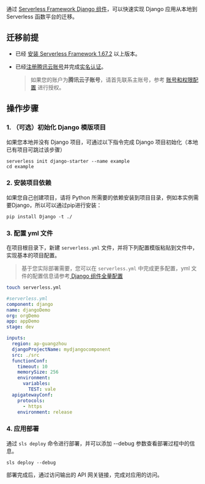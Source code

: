 通过 [Serverless Framework Django 组件](https://github.com/serverless-components/tencent-django)，可以快速实现 Django 应用从本地到 Serverless 函数平台的迁移。


## 迁移前提

- 已经 [安装 Serverless Framework 1.67.2](https://github.com/AprilJC/Serverless-Framework-Docs/blob/main/docs/%E5%BF%AB%E9%80%9F%E5%85%A5%E9%97%A8/%E4%B8%8B%E8%BD%BD%E5%AE%89%E8%A3%85.md) 以上版本。
- 已经[注册腾讯云账号](https://cloud.tencent.com/document/product/378/17985)并完成[实名认证](https://cloud.tencent.com/document/product/378/10495)。

  > 如果您的账户为**腾讯云子账号**，请首先联系主账号，参考 [账号和权限配置](https://github.com/AprilJC/Serverless-Framework-Docs/blob/main/docs/%E5%BF%AB%E9%80%9F%E5%85%A5%E9%97%A8/%E6%9D%83%E9%99%90%E9%85%8D%E7%BD%AE%E8%AF%B4%E6%98%8E.md#%E5%AD%90%E8%B4%A6%E5%8F%B7%E6%9D%83%E9%99%90%E9%85%8D%E7%BD%AE) 进行授权。

## 操作步骤

### 1. （可选）初始化 Django 模版项目
如果您本地并没有 Django 项目，可通过以下指令完成 Django 项目初始化（本地已有项目可跳过该步骤）
```
serverless init django-starter --name example
cd example
```

### 2. 安装项目依赖
如果您自己创建项目，请将 Python 所需要的依赖安装到项目目录，例如本实例需要Django，所以可以通过pip进行安装：
```
pip install Django -t ./
```

### 3. 配置 yml 文件
在项目根目录下，新建 `serverless.yml` 文件，并将下列配置模版粘贴到文件中，实现基本的项目配置。
>基于您实际部署需要，您可以在 `serverless.yml` 中完成更多配置，yml 文件的配置信息请参考[ Django 组件全量配置](https://github.com/serverless-components/tencent-django/blob/master/docs/configure.md)

```sh
touch serverless.yml
```

```yml
#serverless.yml
component: django
name: djangoDemo
org: orgDemo
app: appDemo
stage: dev

inputs:
  region: ap-guangzhou
  djangoProjectName: mydjangocomponent
  src: ./src
  functionConf:
    timeout: 10
    memorySize: 256
    environment:
      variables:
        TEST: vale
  apigatewayConf:
    protocols:
      - https
    environment: release
```


### 4. 应用部署
通过 `sls deploy` 命令进行部署，并可以添加 --debug 参数查看部署过程中的信息。

```
sls deploy --debug
```
部署完成后，通过访问输出的 API 网关链接，完成对应用的访问。


